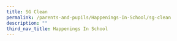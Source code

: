 ```yaml
---
title: SG Clean
permalink: /parents-and-pupils/Happenings-In-School/sg-clean
description: ""
third_nav_title: Happenings In School
---
```

